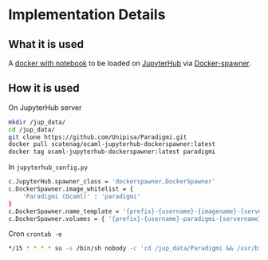 # Implementation Details

## What it is used

A [docker with notebook](https://github.com/Unipisa/ocaml-jupyterhub-dockerspawner) to be loaded on [JupyterHub](https://github.com/jupyterhub/jupyterhub) via [Docker-spawner](https://github.com/jupyterhub/dockerspawner).

## How it is used

On JupyterHub server

```bash
mkdir /jup_data/
cd /jup_data/
git clone https://github.com/Unipisa/Paradigmi.git
docker pull scatenag/ocaml-jupyterhub-dockerspawner:latest
docker tag ocaml-jupyterhub-dockerspawner:latest paradigmi
```

In `jupyterhub_config.py`

```bash
c.JupyterHub.spawner_class = 'dockerspawner.DockerSpawner'
c.DockerSpawner.image_whitelist = {
    'Paradigmi (Ocaml)' : 'paradigmi'
}
c.DockerSpawner.name_template = '{prefix}-{username}-{imagename}-{servername}'
c.DockerSpawner.volumes = { '{prefix}-{username}-paradigmi-{servername}':'/home/jovyan', '/jup_data/Paradigmi': {"bind": '/home/jovyan/Paradigmi', "mode": "ro"} }
```

Cron `crontab -e`

```bash
*/15 * * * * su -s /bin/sh nobody -c 'cd /jup_data/Paradigmi && /usr/bin/git pull'
```
